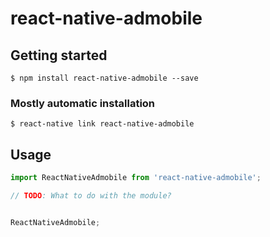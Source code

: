 # react-native-admobile

## Getting started

`$ npm install react-native-admobile --save`

### Mostly automatic installation

`$ react-native link react-native-admobile`

## Usage
```javascript
import ReactNativeAdmobile from 'react-native-admobile';

// TODO: What to do with the module?


ReactNativeAdmobile;
```
